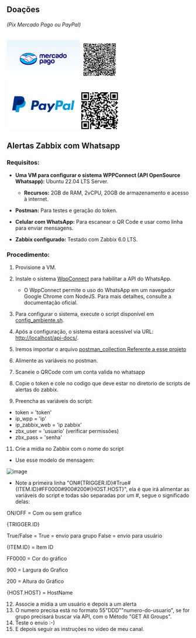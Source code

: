 ## Doações 
###### (Pix Mercado Pago ou PayPal)


[<img src="https://github.com/marcilioramos/estudos_msr/blob/main/repoimagens/logo-mercadopago.jpg?raw=true" width="200">](https://seu_link_de_doacao_no_Mercado_Pago)
[<img src="https://raw.githubusercontent.com/marcilioramos/estudos_msr/main/repoimagens/qrcode-mercadolivre.jpeg?raw=true" width="100">](https://seu_QR_Code_no_Mercado_Pago)
[<img src="https://raw.githubusercontent.com/marcilioramos/estudos_msr/main/repoimagens/paypal.jpg?raw=true" width="200">](https://seu_link_de_doacao_no_Mercado_Pago)
[<img src="https://raw.githubusercontent.com/marcilioramos/estudos_msr/main/repoimagens/QR%20Code.png?raw=true" width="100">](https://seu_QR_Code_no_Mercado_Pago)



## Alertas Zabbix com Whatsapp

### Requisitos:

- **Uma VM para configurar o sistema WPPConnect (API OpenSource Whatsapp):** Ubuntu 22.04 LTS Server.
  - **Recursos:** 2GB de RAM, 2vCPU, 20GB de armazenamento e acesso à internet.

- **Postman:** Para testes e geração do token.
- **Celular com WhatsApp:** Para escanear o QR Code e usar como linha para enviar mensagens.
- **Zabbix configurado:** Testado com Zabbix 6.0 LTS.

### Procedimento:

1. Provisione a VM.
2. Instale o sistema [WppConnect](https://wppconnect.io/pt-BR/) para habilitar a API do WhatsApp.
   - O WppConnect permite o uso do WhatsApp em um navegador Google Chrome com NodeJS. Para mais detalhes, consulte a documentação oficial.
   
3. Para configurar o sistema, execute o script disponível em [config_ambiente.sh](https://github.com/marcilioramos/alert_wpp_zabbix/blob/main/config_ambiente.sh).
4. Após a configuração, o sistema estará acessível via URL: [http://localhost/api-docs/](http://localhost/api-docs/).
5. Iremos importar o arquivo [postman_collection Referente a esse projeto](https://github.com/marcilioramos/alert_wpp_zabbix/blob/main/WPPConnect%20API%20REST.postman_collection.json)
6. Alimente as variáveis no postman.
7. Scaneie o QRCode com um conta valida no whatsapp
8. Copie o token e cole no codigo que deve estar no diretorio de scripts de alertas do zabbix.
9. Preencha as variáveis do script:
  - token = 'token'
  - ip_wpp = 'ip'
  - ip_zabbix_web = 'ip zabbix'
  - zbx_user = 'usuario' (verificar permissões)
  - zbx_pass = 'senha'
11. Crie a midia no Zabbix com o nome do script
  - Use esse modelo de mensagem:

![image](https://github.com/marcilioramos/alert_wpp_zabbix/assets/48597831/92194b00-4586-4e5f-961a-391285b152b3)


- Note a primeira linha "ON#{TRIGGER.ID}#True#{ITEM.ID}#FF0000#900#200#{HOST.HOST}", ela é que irá alimentar as variáveis do script e todas são separadas por um #, segue o significado delas:

ON/OFF = Com ou sem grafico

{TRIGGER.ID}

True/False = True = envio para grupo False = envio para usuário

{ITEM.ID} = Item ID

FF0000 = Cor do gráfico

900 = Largura do Grafico

200 = Altura do Gráfico

{HOST.HOST} = HostName

12. Associe a midia a um usuário e depois a um alerta
13. O numero precisa está no formato 55"DDD""numero-do-usuario", se for grupo precisará buscar via API, com o Método "GET All Groups".
14. Teste o envio :-) 
15. E depois seguir as instruções no video de meu canal.
